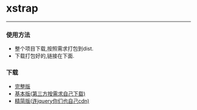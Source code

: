 # xstrap

___

### 使用方法

- 整个项目下载,按照需求打包到dist.
- 下载打包好的,链接在下面.


### 下载

- [完整版](../dist)
- [基本版(第三方按需求自己下载)](../dist)
- [精简版(连jquery你们也自己cdn)](../dist)


